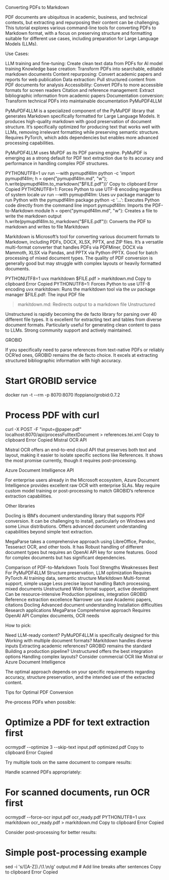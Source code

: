 Converting PDFs to Markdown

PDF documents are ubiquitous in academic, business, and technical contexts, but extracting and repurposing their content can be challenging. This tutorial explores various command-line tools for converting PDFs to Markdown format, with a focus on preserving structure and formatting suitable for different use cases, including preparation for Large Language Models (LLMs).

Use Cases:

LLM training and fine-tuning: Create clean text data from PDFs for AI model training
Knowledge base creation: Transform PDFs into searchable, editable markdown documents
Content repurposing: Convert academic papers and reports for web publication
Data extraction: Pull structured content from PDF documents for analysis
Accessibility: Convert PDFs to more accessible formats for screen readers
Citation and reference management: Extract bibliographic information from academic papers
Documentation conversion: Transform technical PDFs into maintainable documentation
PyMuPDF4LLM

PyMuPDF4LLM is a specialized component of the PyMuPDF library that generates Markdown specifically formatted for Large Language Models. It produces high-quality markdown with good preservation of document structure. It’s specifically optimized for producing text that works well with LLMs, removing irrelevant formatting while preserving semantic structure. Requires PyTorch, which adds dependencies but enables more advanced processing capabilities.

PyMuPDF4LLM uses MuPDF as its PDF parsing engine. PyMuPDF is emerging as a strong default for PDF text extraction due to its accuracy and performance in handling complex PDF structures.

PYTHONUTF8=1 uv run --with pymupdf4llm python -c 'import pymupdf4llm; h = open("pymupdf4llm.md", "w"); h.write(pymupdf4llm.to_markdown("$FILE.pdf"))'
Copy to clipboard
Error
Copied
PYTHONUTF8=1: Forces Python to use UTF-8 encoding regardless of system locale
uv run --with pymupdf4llm: Uses uv package manager to run Python with the pymupdf4llm package
python -c '...': Executes Python code directly from the command line
import pymupdf4llm: Imports the PDF-to-Markdown module
h = open("pymupdf4llm.md", "w"): Creates a file to write the markdown output
h.write(pymupdf4llm.to_markdown("$FILE.pdf")): Converts the PDF to markdown and writes to file
Markitdown

Markitdown is Microsoft’s tool for converting various document formats to Markdown, including PDFs, DOCX, XLSX, PPTX, and ZIP files. It’s a versatile multi-format converter that handles PDFs via PDFMiner, DOCX via Mammoth, XLSX via Pandas, and PPTX via Python-PPTX. Good for batch processing of mixed document types. The quality of PDF conversion is generally good but may struggle with complex layouts or heavily formatted documents.

PYTHONUTF8=1 uvx markitdown $FILE.pdf > markitdown.md
Copy to clipboard
Error
Copied
PYTHONUTF8=1: Forces Python to use UTF-8 encoding
uvx markitdown: Runs the markitdown tool via the uv package manager
$FILE.pdf: The input PDF file
> markitdown.md: Redirects output to a markdown file
Unstructured

Unstructured is rapidly becoming the de facto library for parsing over 40 different file types. It is excellent for extracting text and tables from diverse document formats. Particularly useful for generating clean content to pass to LLMs. Strong community support and actively maintained.

GROBID

If you specifically need to parse references from text-native PDFs or reliably OCR’ed ones, GROBID remains the de facto choice. It excels at extracting structured bibliographic information with high accuracy.

# Start GROBID service
docker run -t --rm -p 8070:8070 lfoppiano/grobid:0.7.2

# Process PDF with curl
curl -X POST -F "input=@paper.pdf" localhost:8070/api/processFulltextDocument > references.tei.xml
Copy to clipboard
Error
Copied
Mistral OCR API

Mistral OCR offers an end-to-end cloud API that preserves both text and layout, making it easier to isolate specific sections like References. It shows the most promise currently, though it requires post-processing.

Azure Document Intelligence API

For enterprise users already in the Microsoft ecosystem, Azure Document Intelligence provides excellent raw OCR with enterprise SLAs. May require custom model training or post-processing to match GROBID’s reference extraction capabilities.

Other libraries

Docling is IBM’s document understanding library that supports PDF conversion. It can be challenging to install, particularly on Windows and some Linux distributions. Offers advanced document understanding capabilities beyond simple text extraction.

MegaParse takes a comprehensive approach using LibreOffice, Pandoc, Tesseract OCR, and other tools. It has Robust handling of different document types but requires an OpenAI API key for some features. Good for complex documents but has significant dependencies.

Comparison of PDF-to-Markdown Tools
Tool	Strengths	Weaknesses	Best For
PyMuPDF4LLM	Structure preservation, LLM optimization	Requires PyTorch	AI training data, semantic structure
Markitdown	Multi-format support, simple usage	Less precise layout handling	Batch processing, mixed documents
Unstructured	Wide format support, active development	Can be resource-intensive	Production pipelines, integration
GROBID	Reference extraction excellence	Narrower use case	Academic papers, citations
Docling	Advanced document understanding	Installation difficulties	Research applications
MegaParse	Comprehensive approach	Requires OpenAI API	Complex documents, OCR needs

How to pick:

Need LLM-ready content? PyMuPDF4LLM is specifically designed for this
Working with multiple document formats? Markitdown handles diverse inputs
Extracting academic references? GROBID remains the standard
Building a production pipeline? Unstructured offers the best integration options
Handling complex layouts? Consider commercial OCR like Mistral or Azure Document Intelligence

The optimal approach depends on your specific requirements regarding accuracy, structure preservation, and the intended use of the extracted content.

Tips for Optimal PDF Conversion

Pre-process PDFs when possible:

# Optimize a PDF for text extraction first
ocrmypdf --optimize 3 --skip-text input.pdf optimized.pdf
Copy to clipboard
Error
Copied

Try multiple tools on the same document to compare results:

Handle scanned PDFs appropriately:

# For scanned documents, run OCR first
ocrmypdf --force-ocr input.pdf ocr_ready.pdf
PYTHONUTF8=1 uvx markitdown ocr_ready.pdf > markitdown.md
Copy to clipboard
Error
Copied

Consider post-processing for better results:

# Simple post-processing example
sed -i 's/\([A-Z]\)\./\1\.\n/g' output.md  # Add line breaks after sentences
Copy to clipboard
Error
Copied
